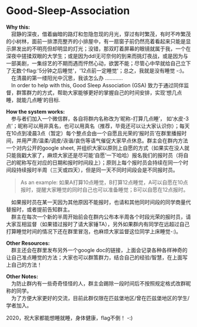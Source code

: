 # Good-Sleep-Association

**Why this:**  
&emsp;寂静的深夜，借着幽暗的路灯和忽隐忽现的月光，穿过有时繁茂，有时不咋繁茂的小树林，面前一排漂亮整齐的小排屋中，有一扇窗子前仍然亮着看起来只能是显示屏发出的不明亮但却明显的灯光；没错，那双盯着屏幕的眼镜就属于我，一个在深夜中搓揉双眼的大学生；或是因为ddl无可奈何的到来而挑灯夜战，或是因为与一部美剧，一集综艺的不期而遇而怦然心动，欲罢不能；尽管心中早就给自己立下了无数个flag:'5分钟之后睡觉'，'12点前一定睡觉'；总之，我就是没有睡觉 -:)。  
&emsp;在清晨的第一缕阳光中沉思，我该怎么办 …………  
&emsp;In order to help with this, Good Sleep Association (GSA) 致力于通过同伴监督，群策群力的方式，帮助大家能够更好的掌握自己的时间安排，实现‘想几点睡，就能几点睡’的目标.
    
    
**How the system works:**  
&emsp;参与者们加入一个微信群，各自将群内名称改为‘昵称-打算几点睡’， 如‘水皮-3点’；昵称可以用非真名，也可以用真名（推荐，毕竟还可以让大家认识你）；每天在10点到凌晨3点（暂定）每个整点会由一个自愿且光荣的‘报时员’在群里播报时间，并用严肃/温柔/调皮/诙谐/哀伤等语气催促大家早点休息。群主会在群内方法一个对内公开的google sheet, 并组织大家以原则上自愿的方式（如果实在没人就只能我戳大家了，麻烦大家还是尽可能‘自愿’一下哈哈）报名我们的报时员（将自己的昵称写在对应的日期和报时时间段上）；原则上每个报时员会持续在同一个时间段持续报时半周（三天或四天），但是同一天不同时间段会是不同报时员。
    
  > As an example: 如果A打算10点睡觉，B打算12点睡觉，A可以自愿在10点报时，提醒大家睡觉的同时自己也可以准备睡觉；B可以自愿在12点报时。

&emsp;如果报时员在某一天因为其他原因不能报时，也请和其他同时间段的同学商量代替报时，或者提前告知群主。  
&emsp;群主在每次一个新的半周开始前会在群内公布本半周各个时段光荣的报时员，请大家互相监督（如果错过报时了请大家锤TA），另外如果群内有同学在远超过自己打算睡觉时间的情况下还在群里冒泡，也麻烦大家监督这位同学上床睡觉-:)。
   
   
**Other Resources:**  
&emsp;群主还会在群里发布另外一个google doc的链接，上面会记录各种各样神奇的让自己准点睡觉的方法；大家也可以群策群力，结合自己的经验/智慧，在上面写上自己的方法！
    
**Other Notes:**      
&emsp;为防止群内有一些奇奇怪怪的人，群主会踢除一段时间后不按照规定格式改群昵称的同学。  
&emsp;为了方便大家更好的交流，目前此群仅限在匹兹堡地区/曾在匹兹堡地区的学生/学者加入。
    
2020，祝大家都能想睡就睡，身体健康，flag不倒！ -:)
    
